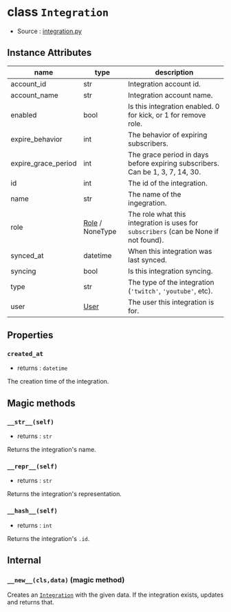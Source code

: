 # class `Integration`

- Source : [integration.py](https://github.com/HuyaneMatsu/hata/blob/master/hata/integration.py)

## Instance Attributes

| name                  | type                          | description                                                                           |
|-----------------------|-------------------------------|---------------------------------------------------------------------------------------|
| account_id            | str                           | Integration account id.                                                               |
| account_name          | str                           | Integration account name.                                                             |
| enabled               | bool                          | Is this integration enabled. 0 for kick, or 1 for remove role.                        |
| expire_behavior       | int                           | The behavior of expiring subscribers.                                                 |
| expire_grace_period   | int                           | The grace period in days before expiring subscribers. Can be 1, 3, 7, 14, 30.         |
| id                    | int                           | The id of the integration.                                                            |
| name                  | str                           | The name of the ingegration.                                                          |
| role                  | [Role](Role.md) / NoneType    | The role what this integration is uses for `subscribers` (can be None if not found).  |
| synced_at             | datetime                      | When this integration was last synced.                                                |
| syncing               | bool                          | Is this integration syncing.                                                          |
| type                  | str                           | The type of the integration (`'twitch'`, `'youtube'`, etc).                           |
| user                  | [User](User.md)               | The user this integration is for.                                                     |

## Properties

### `created_at`

- returns : `datetime`

The creation time of the integration.

## Magic methods

### `__str__(self)`

- returns : `str`

Returns the integration's name.

### `__repr__(self)`

- returns : `str`

Returns the integration's representation.

### `__hash__(self)`

- returns : `int`

Returns the integration's `.id`.

## Internal

### `__new__(cls,data)` (magic method)

Creates an [`Integration`](Integration.md) with the given data. If the
integration exists, updates and returns that.

